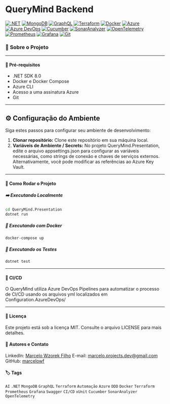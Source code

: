 # QueryMind Backend

[![.NET](https://img.shields.io/badge/.NET-512BD4?style=for-the-badge&logo=.net&logoColor=white)](https://dotnet.microsoft.com/) [![MongoDB](https://img.shields.io/badge/MongoDB-47A248?style=for-the-badge&logo=mongodb&logoColor=white)](https://www.mongodb.com/) [![GraphQL](https://img.shields.io/badge/GraphQL-E10098?style=for-the-badge&logo=graphql&logoColor=white)](https://graphql.org/) [![Terraform](https://img.shields.io/badge/Terraform-623CE4?style=for-the-badge&logo=terraform&logoColor=white)](https://www.terraform.io/) [![Docker](https://img.shields.io/badge/Docker-2496ED?style=for-the-badge&logo=docker&logoColor=white)](https://www.docker.com/) [![Azure](https://img.shields.io/badge/Azure-0078D4?style=for-the-badge&logo=&logoColor=white)](https://azure.microsoft.com/) [![Azure DevOps](https://img.shields.io/badge/Azure%20DevOps-0078D7?style=for-the-badge&logo=&logoColor=white)](https://azure.microsoft.com/services/devops/) [![Cucumber](https://img.shields.io/badge/Cucumber-23D96C?style=for-the-badge&logo=cucumber&logoColor=white)](https://cucumber.io/) [![SonarAnalyzer](https://img.shields.io/badge/SonarAnalyzer-c42423?style=for-the-badge&logo=sonarqubeserver&logoColor=white)](https://docs.sonarsource.com/sonaranalyzer/latest/) [![OpenTelemetry](https://img.shields.io/badge/OpenTelemetry-0072CE?style=for-the-badge&logo=opentelemetry&logoColor=white)](https://opentelemetry.io/) [![Prometheus](https://img.shields.io/badge/Prometheus-E6522C?style=for-the-badge&logo=prometheus&logoColor=white)](https://prometheus.io/) [![Grafana](https://img.shields.io/badge/Grafana-F46800?style=for-the-badge&logo=grafana&logoColor=white)](https://grafana.com/) [![Git](https://img.shields.io/badge/Git-F05032?style=for-the-badge&logo=git&logoColor=white)](https://git-scm.com/)

### 🚀 **Sobre o Projeto**  

---

#### 🔧 Pré-requisitos

- .NET SDK 8.0
- Docker e Docker Compose
- Azure CLI
- Acesso a uma assinatura Azure
- Git

---

## ⚙️ Configuração do Ambiente

Siga estes passos para configurar seu ambiente de desenvolvimento:

1. **Clonar repositório:**
    Clone este repositório em sua máquina local.
2. **Variáveis de Ambiente / Secrets:**
    No projeto QueryMind.Presentation, edite o arquivo appsettings.json para configurar as variáveis necessárias, como strings de conexão e chaves de serviços externos. Alternativamente, você pode modificar as referências ao Azure Key Vault.

---

#### 📌 **Como Rodar o Projeto**  

##### ➡️ **Executando Localmente**  

```bash
cd QueryMind.Presentation
dotnet run
```

##### 🐳 Executando com Docker

```bash
docker-compose up
```

##### 🧪 Executando os Testes

```bash
dotnet test
```

---

#### 🧰 CI/CD

O QueryMind utiliza Azure DevOps Pipelines para automatizar o processo de CI/CD usando os arquivos yml localizados em Configuration.AzureDevOps/

---

#### 📝 Licença

Este projeto está sob a licença MIT. Consulte o arquivo LICENSE para mais detalhes.

#### 👤 Autores e Contato

LinkedIn: [Marcelo Wzorek Filho](https://www.linkedin.com/in/marcelo-wzorek-filho-132228255/)
E-mail: <marcelo.projects.dev@gmail.com>
GitHub: [marcelowf](https://github.com/marcelowf)

#### 🏷️ Tags

`AI` `.NET` `MongoDB` `GraphQL` `Terraform` `Automação` `Azure` `DDD` `Docker` `Terraform` `Prometheus` `Grafana` `Swagger` `CI/CD` `xUnit` `Cucumber` `SonarAnalyzer` `OpenTelemetry`
